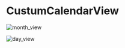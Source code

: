 # CustumCalendarView

![month_view](https://user-images.githubusercontent.com/26218210/68756994-2f99e380-0631-11ea-9f4f-2518911e5acc.jpeg)



![day_view](https://user-images.githubusercontent.com/26218210/68757060-4b04ee80-0631-11ea-9fd3-6ac8d56f3322.jpeg)



    
